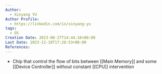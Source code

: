 ```yaml
---
Author:
  - Xinyang YU
Author Profile:
  - https://linkedin.com/in/xinyang-yu
tags:
  - OS
Creation Date: 2023-08-27T14:44:16+08:00
Last Date: 2023-12-18T17:26:53+08:00
References: 
---
```

* Chip that control the flow of bits between [[Main Memory]] and some [[Device Controller]] without constant [[CPU]] intervention